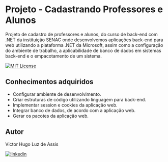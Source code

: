 
# Projeto - Cadastrando Professores e Alunos

Projeto de cadastro de professores e alunos, do curso de back-end com .NET da instituição SENAC onde desenvolvemos aplicações back-end para web utilizando a plataforma .NET da Microsoft, assim como a configuração do ambiente de trabalho, a aplicabilidade de banco de dados em sistemas back-end e o empacotamento de um sistema. 

[![MIT License](https://img.shields.io/badge/License-MIT-green.svg)](https://github.com/ViictorLuz/dev_app_dotnet_web_maf_2023_1/blob/master/LICENSE.txt)

## Conhecimentos adquiridos
 - Configurar ambiente de desenvolvimento.
 - Criar estruturas de código utilizando linguagem para back-end.
 - Implementar session e cookies da aplicação web.
 - Integrar banco de dados, de acordo com a aplicação web.
 - Gerar os pacotes da aplicação web.
 
## Autor
Victor Hugo Luz de Assis

  [![linkedin](https://img.shields.io/badge/linkedin-0A66C2?style=for-the-badge&logo=linkedin&logoColor=white)](https://www.linkedin.com/in/victor-hugo-luz)
